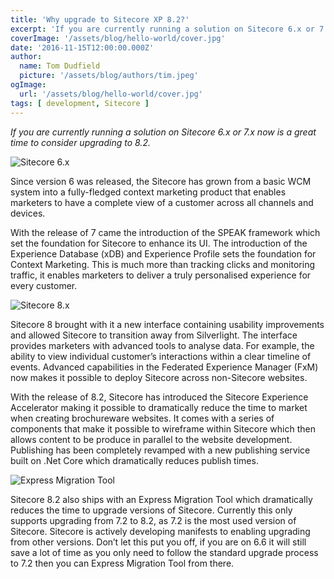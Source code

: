 ```yaml
---
title: 'Why upgrade to Sitecore XP 8.2?'
excerpt: 'If you are currently running a solution on Sitecore 6.x or 7.x now is a great time to consider upgrading to 8.2.'
coverImage: '/assets/blog/hello-world/cover.jpg'
date: '2016-11-15T12:00:00.000Z'
author:
  name: Tom Dudfield
  picture: '/assets/blog/authors/tim.jpeg'
ogImage:
  url: '/assets/blog/hello-world/cover.jpg'
tags: [ development, Sitecore ]
---
```


*If you are currently running a solution on Sitecore 6.x or 7.x now is a great time to consider upgrading to 8.2.*

![Sitecore 6.x](https://tomdudfield.com/content/images/2016/11/Sitecore6-1.png)

Since version 6 was released, the Sitecore has grown from a basic WCM system into a fully-fledged context marketing product that enables marketers to have a complete view of a customer across all channels and devices.
 
With the release of 7 came the introduction of the SPEAK framework which set the foundation for Sitecore to enhance its UI. The introduction of the Experience Database (xDB) and Experience Profile sets the foundation for Context Marketing. This is much more than tracking clicks and monitoring traffic, it enables marketers to deliver a truly personalised experience for every customer.	

![Sitecore 8.x](https://tomdudfield.com/content/images/2016/11/Sitecore8.png)

Sitecore 8 brought with it a new interface containing usability improvements and allowed Sitecore to transition away from Silverlight. The interface provides marketers with advanced tools to analyse data. For example, the ability to view individual customer’s interactions within a clear timeline of events. Advanced capabilities in the Federated Experience Manager (FxM) now makes it possible to deploy Sitecore across non-Sitecore websites.

With the release of 8.2, Sitecore has introduced the Sitecore Experience Accelerator making it possible to dramatically reduce the time to market when creating brochureware websites. It comes with a series of components that make it possible to wireframe within Sitecore which then allows content to be produce in parallel to the website development. Publishing has been completely revamped with a new publishing service built on .Net Core which dramatically reduces publish times.

![Express Migration Tool](https://tomdudfield.com/content/images/2016/11/Express-Migration.png)

Sitecore 8.2 also ships with an Express Migration Tool which dramatically reduces the time to upgrade versions of Sitecore. Currently this only supports upgrading from 7.2 to 8.2, as 7.2 is the most used version of Sitecore. Sitecore is actively developing manifests to enabling upgrading from other versions. Don’t let this put you off, if you are on 6.6 it will still save a lot of time as you only need to follow the standard upgrade process to 7.2 then you can Express Migration Tool from there.